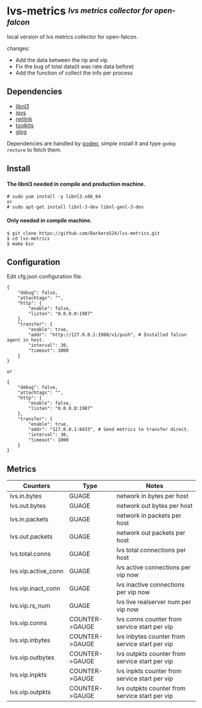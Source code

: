 # **lvs-metrics** <sup><sub>_lvs metrics collector for open-falcon_</sub></sup>

local version of lvs metrics collector for open-falcon.

changes:
 - Add the data between the rip and vip
 - Fix the bug of total data(it was rate data before)
 - Add the function of collect the info per process

## Dependencies

* [libnl3][]
* [ipvs][]
* [netlink][]
* [toolkits][]
* [glog][]

Dependencies are handled by [godep][], simple install it and type `godep restore` to fetch them.

## Install

#### The libnl3 needed in compile and production machine.

```console
# sudo yum install -y libnl3.x86_64
or
# sudo apt-get install libnl-3-dev libnl-genl-3-dev
```

#### Only needed in compile machine.
```console
$ git clone https://github.com/Darkera524/lvs-metrics.git
$ cd lvs-metrics
$ make bin
```


## Configuration

Edit cfg.json configuration file.

```console
{
    "debug": false,
    "attachtags": "",
    "http": {
        "enable": false,
        "listen": "0.0.0.0:1987"
    },
    "transfer": {
        "enable": true,
        "addr": "http://127.0.0.1:1988/v1/push", # Installed falcon agent in host.
        "interval": 30,
        "timeout": 1000
    }
}

or

{
    "debug": false,
    "attachtags": "",
    "http": {
        "enable": false,
        "listen": "0.0.0.0:1987"
    },
    "transfer": {
        "enable": true,
        "addr": "127.0.0.1:8433", # Send metrics to transfer direct.
        "interval": 30,
        "timeout": 1000
    }
}
```



## Metrics

| Counters | Type | Notes |
|-----|-----|-----|
| lvs.in.bytes | GUAGE | network in bytes per host |
| lvs.out.bytes | GUAGE | network out bytes per host |
| lvs.in.packets | GUAGE | network in packets per host |
| lvs.out.packets | GUAGE | network out packets per host |
| lvs.total.conns | GUAGE | lvs total connections per host |
| lvs.vip.active_conn | GUAGE | lvs active connections per vip now |
| lvs.vip.inact_conn | GUAGE | lvs inactive connections per vip now |
| lvs.vip.rs_num | GUAGE | lvs live realserver num per vip now |
| lvs.vip.conns | COUNTER->GAUGE | lvs conns counter from service start per vip |
| lvs.vip.inbytes | COUNTER->GAUGE | lvs inbytes counter from service start per vip |
| lvs.vip.outbytes | COUNTER->GAUGE | lvs outpkts counter from service start per vip |
| lvs.vip.inpkts | COUNTER->GAUGE | lvs inpkts counter from service start per vip |
| lvs.vip.outpkts | COUNTER->GAUGE | lvs outpkts counter from service start per vip |


[libnl3]: https://www.infradead.org/~tgr/libnl
[ipvs]: https://github.com/google/seesaw
[netlink]: https://github.com/google/seesaw
[toolkits]: https://github.com/toolkits
[glog]: https://github.com/golang/glog
[godep]: https://github.com/tools/godep


